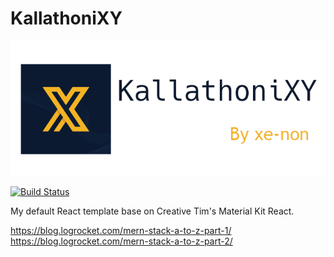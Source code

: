 # KallathoniXY

![KallathoniXY Banner](kallathoni~01.png)

[![Build Status](https://github.com/ebonynon/KallathoniXY/workflows/Build/badge.svg?branch=master&event=push)](https://github.com/denoland/ebonynon/KallathoniXY)

My default React template base on Creative Tim's Material Kit React.

https://blog.logrocket.com/mern-stack-a-to-z-part-1/
https://blog.logrocket.com/mern-stack-a-to-z-part-2/
